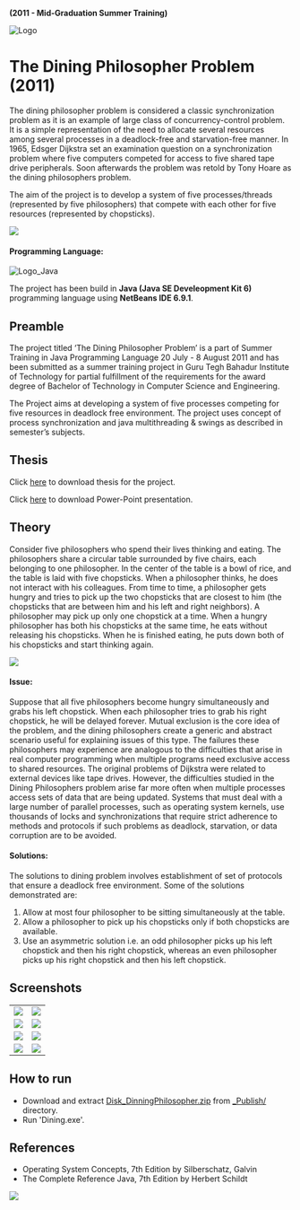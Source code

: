 **(2011 - Mid-Graduation Summer Training)**

![Logo](_doc/images/Logo_Dining.png)

# The Dining Philosopher Problem (2011)

The dining philosopher problem is considered a classic synchronization problem as it is an example of large class of concurrency-control problem. It is a simple representation of the need to allocate several resources among several processes in a deadlock-free and starvation-free manner. In 1965, Edsger Dijkstra set an examination question on a synchronization problem where five computers competed for access to five shared tape drive peripherals. Soon afterwards the problem was retold by Tony Hoare as the dining philosophers problem.

The aim of the project is to develop a system of five processes/threads (represented by five philosophers) that compete with each other for five resources (represented by chopsticks).

![](_doc/images/ph_eating.gif)


#### Programming Language:
![Logo_Java](_doc/images/Logo_Java.jpg)

The project has been build in **Java (Java SE Develeopment Kit 6)** programming language using **NetBeans IDE 6.9.1**.

## Preamble

The project titled ‘The Dining Philosopher Problem’
is a part of Summer Training in Java Programming
Language 20 July - 8 August 2011 and has been
submitted as a summer training project in Guru Tegh
Bahadur Institute of Technology for partial
fulfillment of the requirements for the award degree
of Bachelor of Technology in Computer Science and Engineering.

The Project aims at developing a system of five
processes competing for five resources in deadlock
free environment. The project uses concept of
process synchronization and java multithreading &
swings as described in semester’s subjects.


## Thesis
Click [here](_Publish/Thesis_DiningPhilosopher_2011.pdf) to download thesis for the project.

Click [here](_Publish/PPT_DiningPhilosopher.pdf) to download Power-Point presentation.


## Theory

Consider five philosophers who spend their lives thinking and eating. The philosophers share a circular table surrounded by five chairs, each belonging to one philosopher. In the center of the table is a bowl of rice, and the table is laid with five chopsticks. When a philosopher thinks, he does not interact with his colleagues. From time to time, a philosopher gets hungry and tries to pick up the two chopsticks that are closest to him (the chopsticks that are between him and his left and right neighbors). A philosopher may pick up only one chopstick at a time. When a hungry philosopher has both his chopsticks at the same time, he eats without releasing his chopsticks. When he is finished eating, he puts down both of his chopsticks and start thinking again.

![](_doc/images/Table_arrangment.png)

#### Issue: 
Suppose that all five philosophers become hungry simultaneously and grabs his left chopstick. When each philosopher tries to grab his right chopstick, he will be delayed forever.
Mutual exclusion is the core idea of the problem, and the dining philosophers create a generic and abstract scenario useful for explaining issues of this type. The failures these philosophers may experience are analogous to the difficulties that arise in real computer programming when multiple programs need exclusive access to shared resources.
The original problems of Dijkstra were related to external devices like tape drives. However, the difficulties studied in the Dining Philosophers problem arise far more often when multiple processes access sets of data that are being updated. Systems that must deal with a large number of parallel processes, such as operating system kernels, use thousands of locks and synchronizations that require strict adherence to methods and protocols if such problems as deadlock, starvation, or data corruption are to be avoided.


#### Solutions:
The solutions to dining problem involves establishment of set of protocols that ensure a deadlock free environment. Some of the solutions demonstrated are:

1. Allow at most four philosopher to be sitting simultaneously at the table.
2. Allow a philosopher to pick up his chopsticks only if both chopsticks are available.
3. Use an asymmetric solution i.e. an odd philosopher picks up his left chopstick and then his right chopstick, whereas an even philosopher picks up his right chopstick and then his left chopstick.
 

## Screenshots

|    |   |
|---|---|
| ![](_doc/images/1_Screen1.jpg)   | ![](_doc/images/3_HungryPhilosophers.jpg)  |
| ![](_doc/images/4_Deadlock.jpg)  | ![](_doc/images/5_Rule1_running.jpg)  |
| ![](_doc/images/6_Rule1_running2.jpg)  | ![](_doc/images/8_rule2_running2.jpg)  |
| ![](_doc/images/11_rule3_running3.jpg)  | ![](_doc/images/12_Safe_State.jpg)  |


## How to run

- Download and extract [Disk_DinningPhilosopher.zip](_Publish/Disk_DinningPhilosopher.zip) from [_Publish/](_Publish) directory.
- Run 'Dining.exe'.


## References

- Operating System Concepts, 7th Edition by Silberschatz, Galvin
- The Complete Reference Java, 7th Edition by Herbert Schildt

![](_doc/images/Philosopher.gif)

